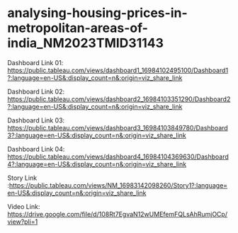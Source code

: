 # analysing-housing-prices-in-metropolitan-areas-of-india_NM2023TMID31143

Dashboard Link 01: https://public.tableau.com/views/dashboard1_16984102495100/Dashboard1?:language=en-US&:display_count=n&:origin=viz_share_link

Dashboard Link 02: https://public.tableau.com/views/dashboard2_16984103351290/Dashboard2?:language=en-US&:display_count=n&:origin=viz_share_link

Dashboard Link 03: https://public.tableau.com/views/dashboard3_16984103849780/Dashboard3?:language=en-US&:display_count=n&:origin=viz_share_link

Dashboard Link 04: https://public.tableau.com/views/dashboard4_16984104369630/Dashboard4?:language=en-US&:display_count=n&:origin=viz_share_link

Story Link :https://public.tableau.com/views/NM_16983142098260/Story1?:language=en-US&:display_count=n&:origin=viz_share_link

Video Link: https://drive.google.com/file/d/108Rt7EgvaN12wUMEfemFQLsAhRumjOCp/view?pli=1
